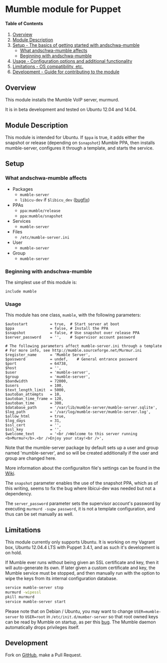 # Mumble module for Puppet

#### Table of Contents

1. [Overview](#overview)
2. [Module Description](#module-description)
3. [Setup - The basics of getting started with andschwa-mumble](#setup)
    * [What andschwa-mumble affects](#what-andschwa-mumble-affects)
    * [Beginning with andschwa-mumble](#beginning-with-andschwa-mumble)
4. [Usage - Configuration options and additional functionality](#usage)
5. [Limitations - OS compatibility, etc.](#limitations)
6. [Development - Guide for contributing to the module](#development)

## Overview

This module installs the Mumble VoIP server, murmurd.

It is in beta development and tested on Ubuntu 12.04 and 14.04.

## Module Description

This module is intended for Ubuntu. If `$ppa` is true, it adds either
the snapshot or release (depending on `$snapshot`) Mumble PPA, then
installs mumble-server, configures it through a template, and starts
the service.

## Setup

### What andschwa-mumble affects

* Packages
    * `mumble-server`
    * `libicu-dev` if `$libicu_dev` ([bugfix](https://bugs.launchpad.net/ubuntu/+source/qt4-x11/+bug/989915))
* PPAs
    * `ppa:mumble/release`
    * `ppa:mumble/snapshot`
* Services
    * `mumble-server`
* Files
    * `/etc/mumble-server.ini`
* User
    * `mumble-server`
* Group
    * `mumble-server`

### Beginning with andschwa-mumble

The simplest use of this module is:

    include mumble

### Usage

This module has one class, `mumble`, with the following
parameters:

    $autostart          = true,  # Start server at boot
    $ppa                = false, # Install the PPA
    $snapshot           = false, # Use snapshot over release PPA
    $server_password    = '',    # Supervisor account password

    # The following parameters affect mumble-server.ini through a template
    # For more info, see http://mumble.sourceforge.net/Murmur.ini
    $register_name      = 'Mumble Server',
    $password           = undef,    # General entrance password
    $port               = 64738,
    $host               = '',
    $user               = 'mumble-server',
    $group              = 'mumble-server',
    $bandwidth          = 72000,
    $users              = 100,
    $text_length_limit  = 5000,
    $autoban_attempts   = 10,
    $autoban_time_frame = 120,
    $autoban_time       = 300,
    $database_path      = '/var/lib/mumble-server/mumble-server.sqlite',
    $log_path           = '/var/log/mumble-server/mumble-server.log',
    $allow_html         = true,
    $log_days           = 31,
    $ssl_cert           = '',
    $ssl_key            = '',
    $welcome_text       = '<br />Welcome to this server running <b>Murmur</b>.<br />Enjoy your stay!<br />',

Note that the mumble-server package by default sets up a user and
group named 'mumble-server', and so will be created additionally if
the user and group are changed here.

More information about the configuraiton file's settings can be found
in the [Wiki](http://mumble.sourceforge.net/Murmur.ini).

The `snapshot` parameter enables the use of the snapshot PPA, which as
of this writing, seems to fix the bug where libicui-dev was needed but
not a dependency.

The `server_password` parameter sets the supervisor account's password
by executing `murmurd -supw password`, it is not a template
configuration, and thus can be set manually as well.

## Limitations

This module currently only supports Ubuntu. It is working on my
Vagrant box, Ubuntu 12.04.4 LTS with Puppet 3.4.1, and as such it's
development is on hold.

If Mumble ever runs without being given an SSL certificate and key,
then it will auto-generate its own. If later given a custom
certificate and key, the Mumble service must be stopped, and then
manually run with the option to wipe the keys from its internal
configuration database.

```sh
service mumble-server stop
murmurd -wipessl
pkill murmurd
service mumble-server start
```

Please note that on Debian / Ubuntu, you may want to change
`USER=mumble-server` to `USER=root` in `/etc/init.d/mumber-server` so
that root owned keys can be read by Mumble on startup, as per this
[bug](https://bugs.launchpad.net/ubuntu/+source/mumble/+bug/1017301). The
Mumble daemon automatically drops privileges itself.

## Development

Fork on
[GitHub](https://github.com/andschwa/puppet-mumble), make
a Pull Request.

